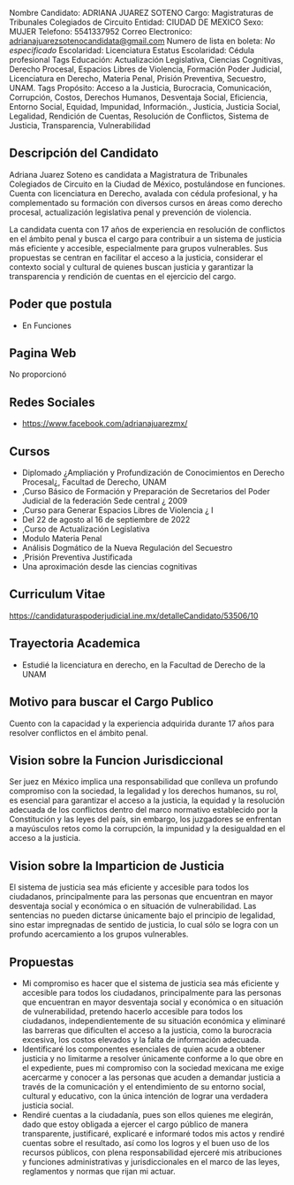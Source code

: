 Nombre Candidato: ADRIANA JUAREZ SOTENO
Cargo: Magistraturas de Tribunales Colegiados de Circuito
Entidad: CIUDAD DE MEXICO
Sexo: MUJER
Telefono: 5541337952
Correo Electronico: adrianajuarezsotenocandidata@gmail.com
Numero de lista en boleta: *No especificado*
Escolaridad: Licenciatura
Estatus Escolaridad: Cédula profesional
Tags Educación: Actualización Legislativa, Ciencias Cognitivas, Derecho Procesal, Espacios Libres de Violencia, Formación Poder Judicial, Licenciatura en Derecho, Materia Penal, Prisión Preventiva, Secuestro, UNAM.
Tags Propósito: Acceso a la Justicia, Burocracia, Comunicación, Corrupción, Costos, Derechos Humanos, Desventaja Social, Eficiencia, Entorno Social, Equidad, Impunidad, Información., Justicia, Justicia Social, Legalidad, Rendición de Cuentas, Resolución de Conflictos, Sistema de Justicia, Transparencia, Vulnerabilidad


## Descripción del Candidato 

Adriana Juarez Soteno es candidata a Magistratura de Tribunales Colegiados de Circuito en la Ciudad de México, postulándose en funciones. Cuenta con licenciatura en Derecho, avalada con cédula profesional, y ha complementado su formación con diversos cursos en áreas como derecho procesal, actualización legislativa penal y prevención de violencia.

La candidata cuenta con 17 años de experiencia en resolución de conflictos en el ámbito penal y busca el cargo para contribuir a un sistema de justicia más eficiente y accesible, especialmente para grupos vulnerables. Sus propuestas se centran en facilitar el acceso a la justicia, considerar el contexto social y cultural de quienes buscan justicia y garantizar la transparencia y rendición de cuentas en el ejercicio del cargo.


## Poder que postula

- En Funciones


## Pagina Web

No proporcionó


## Redes Sociales

- https://www.facebook.com/adrianajuarezmx/


## Cursos

- Diplomado ¿Ampliación y Profundización de Conocimientos en Derecho Procesal¿, Facultad de Derecho, UNAM
- ,Curso Básico de Formación y Preparación de Secretarios del Poder Judicial de la federación   Sede central ¿ 2009
- ,Curso para Generar Espacios Libres de Violencia ¿ I
- Del 22 de agosto al 16 de septiembre de 2022
- ,Curso de Actualización Legislativa
- Modulo Materia Penal
- Análisis Dogmático de la Nueva Regulación del Secuestro
- ,Prisión Preventiva Justificada
- Una aproximación desde las ciencias cognitivas


## Curriculum Vitae

https://candidaturaspoderjudicial.ine.mx/detalleCandidato/53506/10


## Trayectoria Academica

- Estudié la licenciatura en derecho, en la Facultad de Derecho de la UNAM


## Motivo para buscar el Cargo Publico

Cuento con la capacidad y la experiencia adquirida durante 17 años para resolver conflictos en el ámbito penal.


## Vision sobre la Funcion Jurisdiccional

Ser juez en México implica una responsabilidad que conlleva un profundo compromiso con la sociedad, la legalidad y los derechos humanos, su rol, es esencial para garantizar el acceso a la justicia, la equidad y la resolución adecuada de los conflictos dentro del marco normativo establecido por la Constitución y las leyes del país, sin embargo, los juzgadores se enfrentan a mayúsculos retos como la corrupción, la impunidad y la desigualdad en el acceso a la justicia.


## Vision sobre la Imparticion de Justicia

El sistema de justicia sea más eficiente y accesible para todos los ciudadanos, principalmente para las personas que encuentran en mayor desventaja social y económica o en situación de vulnerabilidad. Las sentencias no pueden dictarse únicamente bajo el principio de legalidad, sino estar impregnadas de sentido de justicia, lo cual sólo se logra con un profundo acercamiento a los grupos vulnerables.


## Propuestas

- Mi compromiso es hacer que el sistema de justicia sea más eficiente y accesible para todos los ciudadanos, principalmente para las personas que encuentran en mayor desventaja social y económica o en situación de vulnerabilidad, pretendo hacerlo accesible para todos los ciudadanos, independientemente de su situación económica y eliminaré las barreras que dificulten el acceso a la justicia, como la burocracia excesiva, los costos elevados y la falta de información adecuada.
- Identificaré los componentes esenciales de quien acude a obtener justicia y no limitarme a resolver únicamente conforme a lo que obre en el expediente, pues mi compromiso con la sociedad mexicana me exige acercarme y conocer a las personas que acuden a demandar justicia a través de la comunicación y el entendimiento de su entorno social, cultural y educativo, con la única intención de lograr una verdadera justicia social.
- Rendiré cuentas a la ciudadanía, pues son ellos quienes me elegirán, dado que estoy obligada a ejercer el cargo público de manera transparente, justificaré, explicaré e informaré todos mis actos y rendiré cuentas sobre el resultado, así como los logros y el buen uso de los recursos públicos, con plena responsabilidad ejerceré mis atribuciones y funciones administrativas y jurisdiccionales en el marco de las leyes, reglamentos y normas que rijan mi actuar.

